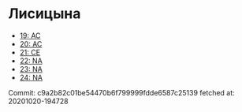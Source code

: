 # Лисицына
- [19: AC](19.md)
- [20: AC](20.md)
- [21: CE](21.md)
- [22: NA](22.md)
- [23: NA](23.md)
- [24: NA](24.md)

Commit: c9a2b82c01be54470b6f799999fdde6587c25139
 fetched at: 20201020-194728
